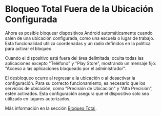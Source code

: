 # Bloqueo Total Fuera de la Ubicación Configurada

Ahora es posible bloquear dispositivos Android automáticamente cuando salen de una ubicación configurada, como una escuela o lugar de trabajo. Esta funcionalidad utiliza coordenadas y un radio definidos en la política para activar el bloqueo.

Cuando el dispositivo está fuera del área delimitada, oculta todas las aplicaciones excepto "Teléfono" y "Play Store", mostrando un mensaje fijo: "Acceso a las aplicaciones bloqueado por el administrador".

El desbloqueo ocurre al regresar a la ubicación o al desactivar la configuración. Para su correcto funcionamiento, es necesario que los servicios de ubicación, como "Precisión de Ubicación" y "Alta Precisión", estén activados. Esta configuración asegura que el dispositivo solo sea utilizado en lugares autorizados.

Más información en la sección [Bloqueo Total](broken-reference).
